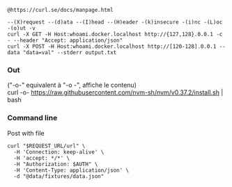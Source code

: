 ```
@https://curl.se/docs/manpage.html

--(X)request --(d)ata --(I)head --(H)eader -(k)insecure -(i)nc -(L)oc -(o)ut -v
curl -X GET -H Host:whoami.docker.localhost http://{127,128}.0.0.1 -c - --header "Accept: application/json"
curl -X POST -H Host:whoami.docker.localhost http://[120-128].0.0.1 --data "data=val" --stderr output.txt
```

### Out

("-o-" equivalent à "-o -", affiche le contenu)  
curl -o- https://raw.githubusercontent.com/nvm-sh/nvm/v0.37.2/install.sh | bash  

### Command line
Post with file
```
curl "$REQUEST_URL/url" \
  -H 'Connection: keep-alive' \
  -H 'accept: */*' \
  -H "Authorization: $AUTH" \
  -H 'Content-Type: application/json' \
  -d "@data/fixtures/data.json"
```

